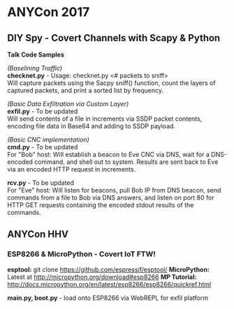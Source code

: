 <h1>ANYCon 2017</h1>

<b><h2>DIY Spy - Covert Channels with Scapy & Python</h2></b>

<b>Talk Code Samples</b>

  <i>(Baselining Traffic)</i><br>
  <b>checknet.py</b> - Usage: checknet.py <# packets to sniff><br>
  Will capture packets using the Sacpy sniff() function, count the layers of captured packets, and print a sorted list by frequency.
  
  <i>(Basic Data Exfiltration via Custom Layer)</i><br>
  <b>exfil.py</b> - To be updated<br>
  Will send contents of a file in increments via SSDP packet contents, encoding file data in Base64 and adding to SSDP payload.
  
  <i>(Basic CNC implementation)</i><br>
  <b>cmd.py</b> - To be updated<br>
  For "Bob" host: Will establish a beacon to Eve CNC via DNS, wait for a DNS-encoded command, and shell out to system. Results are sent back to Eve via an encoded HTTP request in increments.
  
  <b>rcv.py</b> - To be updated<br>
  For "Eve" host: Will listen for beacons, pull Bob IP from DNS beacon, send commands from a file to Bob via DNS answers, and listen on port 80 for HTTP GET requests containing the encoded stdout results of the commands.

<h2>ANYCon HHV</h2>

<h3>ESP8266 & MicroPython - Covert IoT FTW!</h3>

  <b>esptool:</b> git clone https://github.com/espressif/esptool/
  <b>MicroPython:</b> Latest at http://micropython.org/download#esp8266
  <b>MP Tutorial:</b> http://docs.micropython.org/en/latest/esp8266/esp8266/quickref.html
  
  <b>main.py, boot.py</b> - load onto ESP8266 via WebREPL for exfil platform
  
